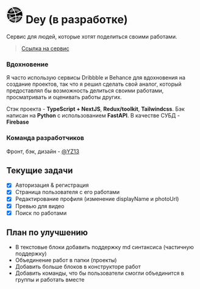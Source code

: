 # ![dey-logo](/public/Dey.svg) Dey (в разработке)
Сервис для людей, которые хотят поделиться своими работами.

> [Ссылка на сервис](https://design.darkmaterial.space)

### Вдохновение
Я часто использую сервисы Dribbble и Behance для вдохновения на создание проектов, так что я решил сделать свой аналог, 
который предоставлял бы возможность делиться своими работами, просматривать и оценивать работы других.

Стэк проекта - **TypeScript + NextJS**, **Redux/toolkit**, **Tailwindcss**.
Бэк написан на **Python** с использованием **FastAPI**.
В качестве СУБД - **Firebase**

### Команда разработчиков
Фронт, бэк, дизайн - [@YZ13](https://github.com/yz13-env)

## Текущие задачи
- [x] Авторизация & регистрация
- [x] Страница пользователя с его работами
- [x] Редактирование профиля (изменение displayName и photoUrl)
- [x] Превью для видео
- [x] Поиск по работами

## План по улучшению
- В текстовые блоки добавить поддержку md синтаксиса (частичную поддержку)
- Объединение работ в папки (проекты)
- Добавить больше блоков в конструкторе работ
- Добавить команды, что бы пользователи смогли объединится в группы и работать вместе
